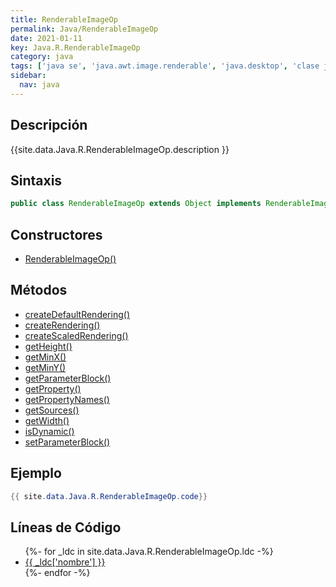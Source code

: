 ```yaml
---
title: RenderableImageOp
permalink: Java/RenderableImageOp
date: 2021-01-11
key: Java.R.RenderableImageOp
category: java
tags: ['java se', 'java.awt.image.renderable', 'java.desktop', 'clase java', 'Java 1.0']
sidebar: 
  nav: java
---
```


## Descripción
{{site.data.Java.R.RenderableImageOp.description }}

## Sintaxis
~~~java
public class RenderableImageOp extends Object implements RenderableImage
~~~

## Constructores
* [RenderableImageOp()](/Java/RenderableImageOp/RenderableImageOp/)

## Métodos
* [createDefaultRendering()](/Java/RenderableImageOp/createDefaultRendering)
* [createRendering()](/Java/RenderableImageOp/createRendering)
* [createScaledRendering()](/Java/RenderableImageOp/createScaledRendering)
* [getHeight()](/Java/RenderableImageOp/getHeight)
* [getMinX()](/Java/RenderableImageOp/getMinX)
* [getMinY()](/Java/RenderableImageOp/getMinY)
* [getParameterBlock()](/Java/RenderableImageOp/getParameterBlock)
* [getProperty()](/Java/RenderableImageOp/getProperty)
* [getPropertyNames()](/Java/RenderableImageOp/getPropertyNames)
* [getSources()](/Java/RenderableImageOp/getSources)
* [getWidth()](/Java/RenderableImageOp/getWidth)
* [isDynamic()](/Java/RenderableImageOp/isDynamic)
* [setParameterBlock()](/Java/RenderableImageOp/setParameterBlock)

## Ejemplo
~~~java
{{ site.data.Java.R.RenderableImageOp.code}}
~~~

## Líneas de Código
<ul>
{%- for _ldc in site.data.Java.R.RenderableImageOp.ldc -%}
   <li>
       <a href="{{_ldc['url'] }}">{{ _ldc['nombre'] }}</a>
   </li>
{%- endfor -%}
</ul>
